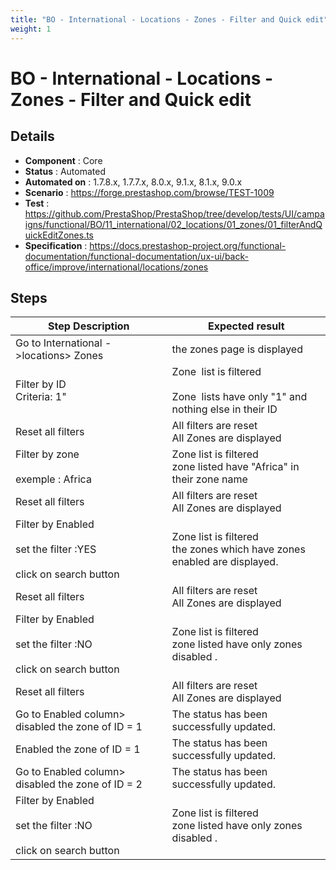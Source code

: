 ```yaml
---
title: "BO - International - Locations - Zones - Filter and Quick edit"
weight: 1
---
```


# BO - International - Locations - Zones - Filter and Quick edit
## Details
* **Component** : Core
* **Status** : Automated
* **Automated on** : 1.7.8.x, 1.7.7.x, 8.0.x, 9.1.x, 8.1.x, 9.0.x
* **Scenario** : https://forge.prestashop.com/browse/TEST-1009
* **Test** : https://github.com/PrestaShop/PrestaShop/tree/develop/tests/UI/campaigns/functional/BO/11_international/02_locations/01_zones/01_filterAndQuickEditZones.ts
* **Specification** : https://docs.prestashop-project.org/functional-documentation/functional-documentation/ux-ui/back-office/improve/international/locations/zones

## Steps
| Step Description | Expected result |
| ----- | ----- |
| Go to International ->locations> Zones | the zones page is displayed |
| Filter by ID<br>Criteria: 1" | Zone  list is filtered<br><br>Zone  lists have only "1" and nothing else in their ID |
| Reset all filters | All filters are reset<br>All Zones are displayed |
| Filter by zone <br><br>exemple : Africa | Zone list is filtered<br>zone listed have "Africa" in their zone name |
| Reset all filters | All filters are reset<br>All Zones are displayed |
| Filter by Enabled <br><br>set the filter :YES <br><br>click on search button | Zone list is filtered<br>the zones which have zones enabled are displayed. |
| Reset all filters | All filters are reset<br>All Zones are displayed |
| Filter by Enabled <br><br>set the filter :NO<br><br>click on search button | Zone list is filtered<br>zone listed have only zones disabled . |
| Reset all filters | All filters are reset<br>All Zones are displayed |
| Go to Enabled column> disabled the zone of ID = 1 | The status has been successfully updated. |
| Enabled the zone of ID = 1 | The status has been successfully updated. |
| Go to Enabled column> disabled the zone of ID = 2 | The status has been successfully updated. |
| Filter by Enabled <br><br>set the filter :NO <br><br>click on search button | Zone list is filtered<br>zone listed have only zones disabled . |
